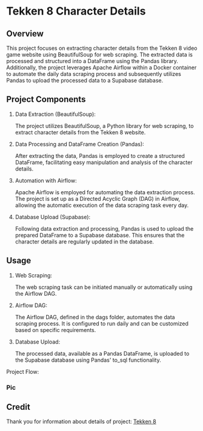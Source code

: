# Tekken 8 Character Details

## Overview
This project focuses on extracting character details from the Tekken 8 video game website using BeautifulSoup for web scraping. The extracted data is processed and structured into a DataFrame using the Pandas library. Additionally, the project leverages Apache Airflow within a Docker container to automate the daily data scraping process and subsequently utilizes Pandas to upload the processed data to a Supabase database.

## Project Components
1. Data Extraction (BeautifulSoup):
    
    The project utilizes BeautifulSoup, a Python library for web scraping, to extract character details from the Tekken 8 website.

2. Data Processing and DataFrame Creation (Pandas):

    After extracting the data, Pandas is employed to create a structured DataFrame, facilitating easy manipulation and analysis of the character details.

3. Automation with Airflow:

    Apache Airflow is employed for automating the data extraction process. The project is set up as a Directed Acyclic Graph (DAG) in Airflow, allowing the automatic execution of the data scraping task every day.

4. Database Upload (Supabase):

    Following data extraction and processing, Pandas is used to upload the prepared DataFrame to a Supabase database. This ensures that the character details are regularly updated in the database.
    
## Usage
1. Web Scraping:

    The web scraping task can be initiated manually or automatically using the Airflow DAG.

2. Airflow DAG:

    The Airflow DAG, defined in the dags folder, automates the data scraping process. It is configured to run daily and can be customized based on specific requirements.

3. Database Upload:

    The processed data, available as a Pandas DataFrame, is uploaded to the Supabase database using Pandas' to_sql functionality.
    
Project Flow:
### Pic

## Credit
Thank you for information about details of project: [Tekken 8](https://tekken.fandom.com/wiki/Tekken_8)
